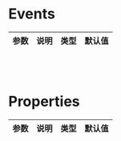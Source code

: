 # Events

| 参数 | 说明 | 类型 | 默认值 |
|------|------|------|------|

<br>
<br>

# Properties

| 参数 | 说明 | 类型 | 默认值 |
|------|------|------|------|

